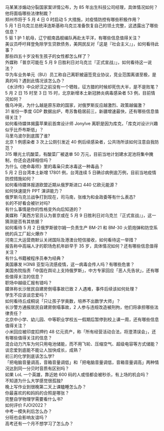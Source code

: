 马某某涉煽动分裂国家案详情公布，为 85 年出生科技公司经理，具体情况如何？他将面临哪些法律制裁？  
郑州市将于 5 月 4 日 0 时启动 5 大措施，对疫情防控有哪些积极作用？  
5 月 1 日乌克兰总统泽连斯基称乌克兰准备恢复自己的领土完整，这透露出了哪些信息？  
5 驱 1 护 1 航母，辽宁舰南昌舰编队再赴太平洋，有哪些信息值得关注？  
美议员呼吁拜登免除学生贷款债务，美网民反对「这是『社会主义』」，如何看待此事？  
那些四五十岁没有生孩子的女性都怎么样了？  
外媒称「普京可能在 5 月 9 日胜利日对乌克兰『正式宣战』」，如何看待这一说法？  
华为车业务单元（BU）员工称自己离职被逼签竞业协议，竞业范围离谱至极，是真的吗？遇到此情况该怎么办？  
《水浒传》中众好汉之前没有一个牺牲，征方腊的时候却死伤大半，是不是败笔？  
5 月 2 日 15 时至 3 日 15 时，北京新增本土新冠肺炎病毒感染者 53 例，目前情况如何？  
俄乌冲突，为什么越是原东欧的国家，对俄罗斯反应越激烈、政策越偏激？  
31 省份一季度 GDP 数据出炉，粤苏鲁稳居前三，新疆增速最快，还有哪些信息值得关注？  
如何看待媒体揭露苹果前首席设计师 JonyIve 离职是因为库克，「库克对设计兴趣似乎比乔布斯低」？  
马里乌波尔到底围了谁?  
北京 1 例感染者 3 次上公厕引发近 40 例后续感染者，公共场所该如何注意自我防范？  
315 曝光土坑酸菜，有酸菜厂被退单 50 万元，目前当地计划建水泥池将集中腌制，你还会选择相信吗？  
为什么《绝命毒师》里的毒枭只卖冰毒这一种毒品？  
5 月 2 日台湾本土新增 17801 例，台湾连续 5 日确诊病例逾万例，目前当地疫情防控措施如何？  
如何看待媒体报道欧盟近期从俄罗斯进口 440 亿欧元能源？  
如何快速提升 PPT 演讲能力？  
俄罗斯乌克兰战争打到现在，司马南，张维为和金政委等有什么表态?  
长的不好看会被针对吗?  
有什么事情是你的性格变外向后知道的？  
美媒称「美西方官员认为普京或在 5 月 9 日胜利日对乌克兰『正式宣战』」，这一猜测是否有其依据？  
如何看待 5 月 2 日俄罗斯彼尔姆一负责生产 BM-21 和 BM-30 火箭炮弹和防空系统的兵工厂起火爆炸？  
河南三大运营商默认关闭国际及港澳台短信接收，如何看待这一举措？  
报告称中高端人才的职场危机年龄早于 35 岁，具体情况如何？还有哪些信息值得关注？  
有什么书籍被程序员奉为经典？  
美国暴发 H3N8 亚型马流感疫情，这一病毒会传人吗？有哪些危害？  
美国务院指责「中国在舆论上支持俄罗斯」，中方专家回应「恶人先告状」，还有哪些值得关注的信息？  
职场中越级汇报有错吗？  
媒体称长沙居民自建房倒塌事故已致 2 人遇难，事件后续该如何处理？  
学生不应该谈恋爱吗？  
如何看待丘成桐说「只让孩子学奥数，培养不出数学大师」？  
长沙警方通报居民自建房倒塌事故，2 人参与违规改造被刑拘，他们将承担哪些法律责任？  
北京中小学、幼儿园、中等职业学校五一假期后暂停到校上课一周，还有哪些信息值得关注？  
小米回应被印度扣押约 48 亿元资产，称「所有经营活动合法，将澄清误会」，还有哪些值得关注的信息？  
混合动力汽车为何只用电池储能，而不用飞轮、压缩空气、超级电容等方式储能？  
谈恋爱到底能不能让人加快成长，成熟？  
初三的化学到底该怎么学?  
「把电脑音量调高，音箱音量调低」和「把电脑音量调低，音箱音量调高」两种情况达到同一分贝时音质有区别吗？  
如果 LoL 一个英雄，靠近她 600 码的人或怪都会被秒杀，有上场的机会吗？  
不知道为什么大学感觉很孤独?  
晚上写作业到很晚第二天上课瞌睡怎么办？  
你最喜欢的和妈妈的合照是哪张？  
完整自学物理学需要看什么书?  
如何评价 FJOI2022？  
中考一模失利后怎么办？  
分班也会影响友谊吗？  
高考还有一个月不想学习了怎么办？  
